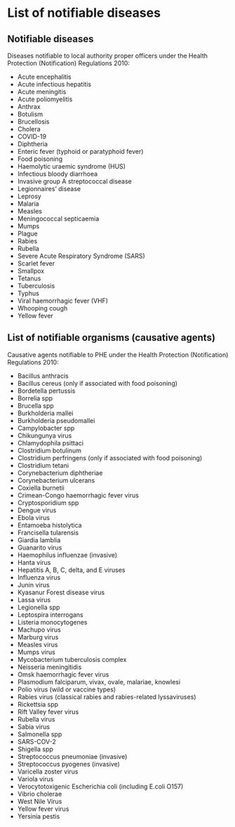 # List of notifiable diseases

## Notifiable diseases

Diseases notifiable to local authority proper officers under the Health Protection (Notification) Regulations 2010:

* Acute encephalitis
* Acute infectious hepatitis
* Acute meningitis
* Acute poliomyelitis
* Anthrax
* Botulism
* Brucellosis
* Cholera
* COVID-19
* Diphtheria
* Enteric fever (typhoid or paratyphoid fever)
* Food poisoning
* Haemolytic uraemic syndrome (HUS)
* Infectious bloody diarrhoea
* Invasive group A streptococcal disease
* Legionnaires’ disease
* Leprosy
* Malaria
* Measles
* Meningococcal septicaemia
* Mumps
* Plague
* Rabies
* Rubella
* Severe Acute Respiratory Syndrome (SARS)
* Scarlet fever
* Smallpox
* Tetanus
* Tuberculosis
* Typhus
* Viral haemorrhagic fever (VHF)
* Whooping cough
* Yellow fever


## List of notifiable organisms (causative agents)

Causative agents notifiable to PHE under the Health Protection (Notification) Regulations 2010:

* Bacillus anthracis
* Bacillus cereus (only if associated with food poisoning)
* Bordetella pertussis
* Borrelia spp
* Brucella spp
* Burkholderia mallei
* Burkholderia pseudomallei
* Campylobacter spp
* Chikungunya virus
* Chlamydophila psittaci
* Clostridium botulinum
* Clostridium perfringens (only if associated with food poisoning)
* Clostridium tetani
* Corynebacterium diphtheriae
* Corynebacterium ulcerans
* Coxiella burnetii
* Crimean-Congo haemorrhagic fever virus
* Cryptosporidium spp
* Dengue virus
* Ebola virus
* Entamoeba histolytica
* Francisella tularensis
* Giardia lamblia
* Guanarito virus
* Haemophilus influenzae (invasive)
* Hanta virus
* Hepatitis A, B, C, delta, and E viruses
* Influenza virus
* Junin virus
* Kyasanur Forest disease virus
* Lassa virus
* Legionella spp
* Leptospira interrogans
* Listeria monocytogenes
* Machupo virus
* Marburg virus
* Measles virus
* Mumps virus
* Mycobacterium tuberculosis complex
* Neisseria meningitidis
* Omsk haemorrhagic fever virus
* Plasmodium falciparum, vivax, ovale, malariae, knowlesi
* Polio virus (wild or vaccine types)
* Rabies virus (classical rabies and rabies-related lyssaviruses)
* Rickettsia spp
* Rift Valley fever virus
* Rubella virus
* Sabia virus
* Salmonella spp
* SARS-COV-2
* Shigella spp
* Streptococcus pneumoniae (invasive)
* Streptococcus pyogenes (invasive)
* Varicella zoster virus
* Variola virus
* Verocytotoxigenic Escherichia coli (including E.coli O157)
* Vibrio cholerae
* West Nile Virus
* Yellow fever virus
* Yersinia pestis

<!-- {BearID:E4D2D488-D393-4CCA-BA07-5903033A0EA5-414-00011F99DD745D2A} -->
